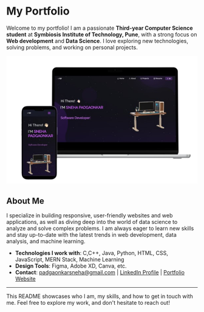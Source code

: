 # My Portfolio

Welcome to my portfolio! I am a passionate **Third-year Computer Science student** at **Symbiosis Institute of Technology, Pune**, with a strong focus on **Web development** and **Data Science**. I love exploring new technologies, solving problems, and working on personal projects.

![Portfolio](./images/portfolio.png)

## About Me

I specialize in building responsive, user-friendly websites and web applications, as well as diving deep into the world of data science to analyze and solve complex problems. I am always eager to learn new skills and stay up-to-date with the latest trends in web development, data analysis, and machine learning.

- **Technologies I work with**: C,C++, Java, Python, HTML, CSS, JavaScript, MERN Stack, Machine Learning
- **Design Tools**: Figma, Adobe XD, Canva, etc.
- **Contact**: [padgaonkarsneha@gmail.com](mailto:padgaonkarsneha@gmail.com) | [LinkedIn Profile](https://www.linkedin.com/in/sneha-padgaonkar-59a098200/) | 
[Portfolio Website](https://snehasportfolio.vercel.app/)

---

This README showcases who I am, my skills, and how to get in touch with me. Feel free to explore my work, and don't hesitate to reach out!
